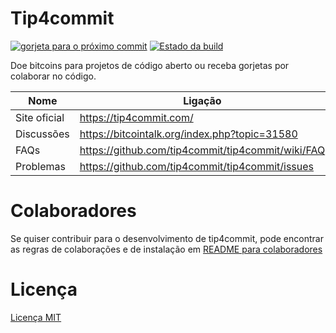Tip4commit
==========

[![gorjeta para o próximo commit](https://tip4commit.com/projects/307.svg)](https://tip4commit.com/projects/307)
[![Estado da build](https://travis-ci.org/tip4commit/tip4commit.svg?branch=master)](https://travis-ci.org/tip4commit/tip4commit)

Doe bitcoins para projetos de código aberto ou receba gorjetas por colaborar no código.

Nome | Ligação
----|----|
Site oficial| https://tip4commit.com/
Discussões | https://bitcointalk.org/index.php?topic=31580
FAQs | https://github.com/tip4commit/tip4commit/wiki/FAQ
Problemas | https://github.com/tip4commit/tip4commit/issues

Colaboradores
==========

Se quiser contribuir para o desenvolvimento de tip4commit, pode encontrar as regras de colaborações e de instalação em [README para colaboradores](https://github.com/tip4commit/tip4commit/wiki/Developer-README)


Licença
=======

[Licença MIT](https://github.com/tip4commit/tip4commit/blob/master/LICENSE)
